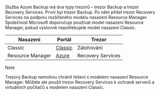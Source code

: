 Služba Azure Backup má dva typy trezorů – trezor Backup a trezor Recovery Services. První byl trezor Backup. Po něm přišel trezor Recovery Services na podporu rozšířeného modelu nasazení Resource Manager. Společnost Microsoft doporučuje používat model nasazení Resource Manager, pokud výslovně nepotřebujete model nasazení Classic.

| **Nasazení** | **Portál** | **Trezor** |
| --- | --- | --- |
| Classic |[Classic](https://manage.windowsazure.com) |Zálohování |
| Resource Manager |[Azure](https://portal.azure.com) |Recovery Services |

> [!NOTE]
> Trezory Backup nemohou chránit řešení s modelem nasazení Resource Manager. Můžete ale použít trezor Recovery Services k ochraně serverů a virtuálních počítačů s modelem nasazení Classic.  
> 
> 

<!--HONumber=Sep16_HO3-->


